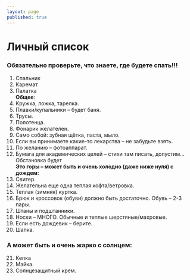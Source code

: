 ```yaml
---
layout: page
published: true
---
```


# Личный список

### Обязательно проверьте, что знаете, где будете спать!!!

1. Спальник
2. Каремат
3. Палатка  
 **Общее**:
4. Кружка, ложка, тарелка.
5. Плавки/купальники – будет баня.
6. Трусы.
7. Полотенца.
8. Фонарик желателен.
9. Само собой: зубная щётка, паста, мыло.
10. Если вы принимаете какие-то лекарства – не забудьте взять.
11. По желанию – фотоаппарат.
12. Бумага для академических целей – стихи там писать, допустим… Обстановка будет  
 **Это горы – может быть и очень холодно (даже ниже нуля) с дождем:**
13. Свитер.
14. Желательна еще одна теплая кофта/ветровка.
15. Теплая (зимняя) куртка.
16. Брюк и кроссовок (обуви) должно быть достаточно. Обувь – 2-3 пары.  
17. Штаны и подштанники.
18. Носки – МНОГО. Обычные и теплые шерстяные/махровые.
19. Если есть дождевик – берите.
20. Шапка.  
### А может быть и очень жарко с солнцем:
21. Кепка
22. Майка.
23. Солнцезащитный крем.
